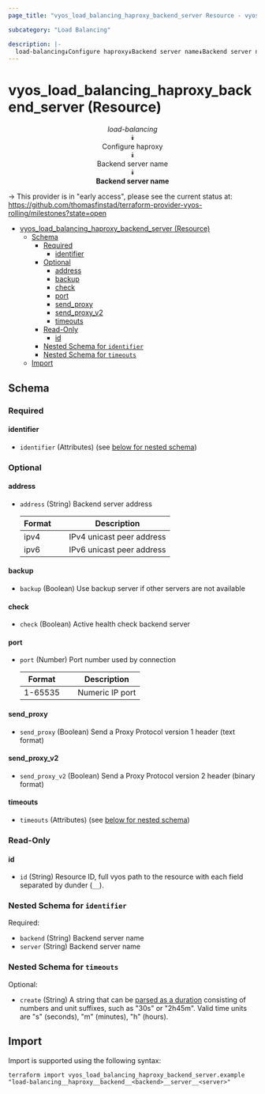 ```yaml
---
page_title: "vyos_load_balancing_haproxy_backend_server Resource - vyos"

subcategory: "Load Balancing"

description: |-
  load-balancing⯯Configure haproxy⯯Backend server name⯯Backend server name
---
```


# vyos_load_balancing_haproxy_backend_server (Resource)
<center>


*load-balancing*  
⯯  
Configure haproxy  
⯯  
Backend server name  
⯯  
**Backend server name**


</center>

-> This provider is in "early access", please see the current status at: https://github.com/thomasfinstad/terraform-provider-vyos-rolling/milestones?state=open

<!--TOC-->

- [vyos_load_balancing_haproxy_backend_server (Resource)](#vyos_load_balancing_haproxy_backend_server-resource)
  - [Schema](#schema)
    - [Required](#required)
      - [identifier](#identifier)
    - [Optional](#optional)
      - [address](#address)
      - [backup](#backup)
      - [check](#check)
      - [port](#port)
      - [send_proxy](#send_proxy)
      - [send_proxy_v2](#send_proxy_v2)
      - [timeouts](#timeouts)
    - [Read-Only](#read-only)
      - [id](#id)
    - [Nested Schema for `identifier`](#nested-schema-for-identifier)
    - [Nested Schema for `timeouts`](#nested-schema-for-timeouts)
  - [Import](#import)

<!--TOC-->

<!-- schema generated by tfplugindocs -->
## Schema

### Required

#### identifier
- `identifier` (Attributes) (see [below for nested schema](#nestedatt--identifier))

### Optional

#### address
- `address` (String) Backend server address

    |  Format  &emsp;|  Description                |
    |----------|-----------------------------|
    |  ipv4    &emsp;|  IPv4 unicast peer address  |
    |  ipv6    &emsp;|  IPv6 unicast peer address  |
#### backup
- `backup` (Boolean) Use backup server if other servers are not available
#### check
- `check` (Boolean) Active health check backend server
#### port
- `port` (Number) Port number used by connection

    |  Format   &emsp;|  Description      |
    |-----------|-------------------|
    |  1-65535  &emsp;|  Numeric IP port  |
#### send_proxy
- `send_proxy` (Boolean) Send a Proxy Protocol version 1 header (text format)
#### send_proxy_v2
- `send_proxy_v2` (Boolean) Send a Proxy Protocol version 2 header (binary format)
#### timeouts
- `timeouts` (Attributes) (see [below for nested schema](#nestedatt--timeouts))

### Read-Only

#### id
- `id` (String) Resource ID, full vyos path to the resource with each field separated by dunder (`__`).

<a id="nestedatt--identifier"></a>
### Nested Schema for `identifier`

Required:

- `backend` (String) Backend server name
- `server` (String) Backend server name


<a id="nestedatt--timeouts"></a>
### Nested Schema for `timeouts`

Optional:

- `create` (String) A string that can be [parsed as a duration](https://pkg.go.dev/time#ParseDuration) consisting of numbers and unit suffixes, such as &#34;30s&#34; or &#34;2h45m&#34;. Valid time units are &#34;s&#34; (seconds), &#34;m&#34; (minutes), &#34;h&#34; (hours).

## Import

Import is supported using the following syntax:

```shell
terraform import vyos_load_balancing_haproxy_backend_server.example "load-balancing__haproxy__backend__<backend>__server__<server>"
```
